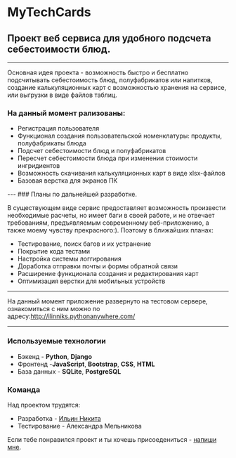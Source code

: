 # MyTechCards
  
## Проект веб сервиса для удобного подсчета себестоимости блюд.

---
 Основная идея проекта - возможность быстро и бесплатно подсчитывать себестоимость блюд, полуфабрикатов или напитков, создание калькуляционных карт с возможностью хранения на сервисе, или выгрузки в виде файлов таблиц.
### На данный момент рализованы:
 <ul>
  <li>Регистрация пользователя</li>
  <li>Функционал создания пользовательской номенклатуры: продукты, полуфабрикаты блюда</li>
  <li>Подсчет себестоимости блюд и полуфабрикатов</li>
  <li>Пересчет себестоимости блюда при изменении стоимости ингридиентов </li>
  <li>Возможность скачивания калькуляционных карт в виде xlsx-файлов</li>
  <li>Базовая верстка для экранов ПК</li>
</ul>
---
### Планы по дальнейшей разработке.

В существующем виде сервис предоставляет возможность произвести необходимые расчеты, но имеет баги в своей работе, и не отвечает требованиям, предъявляемым современному веб-приложению, а также моему чувству прекрасного:). Поэтому в ближайших планах:
<ul>
  <li>Тестирование, поиск багов и их устранение</li>
  <li>Покрытие кода тестами</li>
  <li>Настройка системы логгирования</li>
  <li>Доработка отправки почты и формы обратной связи</li>
  <li>Расширение функционала создания и редактирования карт</li>
  <li>Оптимизация верстки для мобильных устройств</li>
</ul>

---

На данный момент приложение развернуто на тестовом сервере, ознакомиться с ним можно по адресу:http://ilinniks.pythonanywhere.com/

---

### Используемые технологии

<ul>
  <li>Бэкенд - <b>Python</b>, <b>Django</b></li>
  <li>Фронтенд -<b>JavaScript</b>, <b>Bootstrap</b>, <b>CSS</b>, <b>HTML</b></li>
  <li>База данных - <b>SQLite</b>, <b>PostgreSQL</b></li>
</ul>

### Команда

Над проектом трудятся:
<ul>
  <li>Разработка - <a href="https://github.com/ilinNE">Ильин Никита</a></li>
  <li>Тестирование - Александра Мельникова</li>
</ul>

Если тебе понравился проект и ты хочешь присоедениться - <a href="https://t.me/Ilin_ne">напиши мне</a>. 

